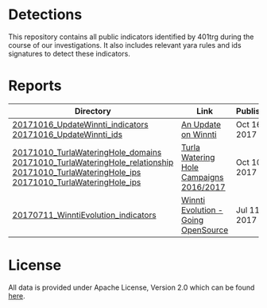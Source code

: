 Detections
==================

This repository contains all public indicators identified by 401trg during the course of our investigations. It also includes relevant yara rules and ids signatures to detect these indicators.

# Reports

| Directory                                                                                                         | Link                                                                                                                                                                                                | Published    |
|-------------------------------------------------------------------------------------------------------------------|-----------------------------------------------------------------------------------------------------------------------------------------------------------------------------------------------------|--------------|
| [20171016_UpdateWinnti_indicators]() <br> [20171016_UpdateWinnti_ids]()| [An Update on Winnti](https://401trg.pw/an-update-on-winnti/) | Oct 16, 2017 |
| [20171010_TurlaWateringHole_domains]() <br> [20171010_TurlaWateringHole_relationship]() <br> [20171010_TurlaWateringHole_ips]() <br> [20171010_TurlaWateringHole_ips]() | [Turla Watering Hole Campaigns 2016/2017](https://401trg.pw/turla-watering-hole-campaigns-2016-2017/) | Oct 10, 2017 |
| [20170711_WinntiEvolution_indicators]() | [Winnti Evolution - Going OpenSource](https://401trg.pw/winnti-evolution-going-open-source/) | Jul 11, 2017 |

# License
All data is provided under Apache License, Version 2.0 which can be found [here](https://www.apache.org/licenses/LICENSE-2.0).
